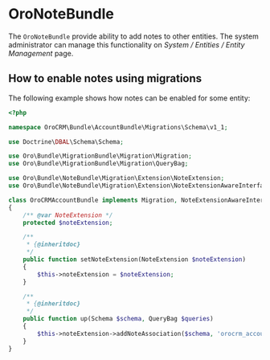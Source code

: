 OroNoteBundle
===================

The `OroNoteBundle` provide ability to add notes to other entities. The system administrator can manage this functionality on *System / Entities / Entity Management* page.

How to enable notes using migrations
------------------------------------

The following example shows how notes can be enabled for some entity:
``` php
<?php

namespace OroCRM\Bundle\AccountBundle\Migrations\Schema\v1_1;

use Doctrine\DBAL\Schema\Schema;

use Oro\Bundle\MigrationBundle\Migration\Migration;
use Oro\Bundle\MigrationBundle\Migration\QueryBag;

use Oro\Bundle\NoteBundle\Migration\Extension\NoteExtension;
use Oro\Bundle\NoteBundle\Migration\Extension\NoteExtensionAwareInterface;

class OroCRMAccountBundle implements Migration, NoteExtensionAwareInterface
{
    /** @var NoteExtension */
    protected $noteExtension;

    /**
     * {@inheritdoc}
     */
    public function setNoteExtension(NoteExtension $noteExtension)
    {
        $this->noteExtension = $noteExtension;
    }

    /**
     * {@inheritdoc}
     */
    public function up(Schema $schema, QueryBag $queries)
    {
        $this->noteExtension->addNoteAssociation($schema, 'orocrm_account');
    }
}
```
